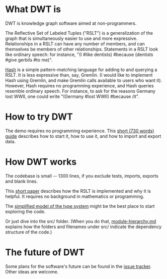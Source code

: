 # What DWT is

DWT is knowledge graph software aimed at non-programmers.

The Reflective Set of Labeled Tuples ("RSLT") is a generalization of the graph that is simultaneously easier to use and more expressive. Relationships in a RSLT can have any number of members, and can themselves be members of other relationships. Statements in a RSLT look like ordinary speech: for instance, "(I #like dentists) #because (dentists #give gerbils #to me)".

[Hash](https://github.com/JeffreyBenjaminBrown/digraphs-with-text/blob/master/Hash/the-hash-language.md) is a simple pattern-matching language for adding to and querying a RSLT. It is less expressive than, say, Gremlin. (I would like to implement Hash using Gremlin, and make Gremlin calls available to users who want it). However, Hash requires no programming experience, and Hash queries resemble ordinary speech. For instance, to ask for the reasons Germany lost WWII, one could write "(Germany #lost WWII) #because /it".


# How to try DWT

The demo requires no programming experience. This [short (730 words) guide](/introduction/try-the-ui.md) describes how to start it, how to use it, and how to import and export data.


# How DWT works

The codebase is small -- 1300 lines, if you exclude tests, imports, exports and blank lines. 

This [short paper](/introduction/the_rslt,_why_and_how/it.pdf) describes how the RSLT is implemented and why it is helpful. It requires no background in mathematics or programming.

The [simplified model of the type system](/introduction/Minimal_Types.hs) might be the best place to start exploring the code.

Or just dive into the src/ folder. (When you do that, [module-hierarchy.md](/introduction/module-hierarchy.md) explains how the folders and filenames under src/ indicate the dependency structure of the code.)


# The future of DWT

Some plans for the software's future can be found in the [issue tracker](https://github.com/JeffreyBenjaminBrown/digraphs-with-text/issues). Other ideas are welcome.

